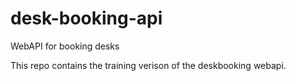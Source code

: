# desk-booking-api
WebAPI for booking desks


This repo contains the training verison of the deskbooking webapi. 
